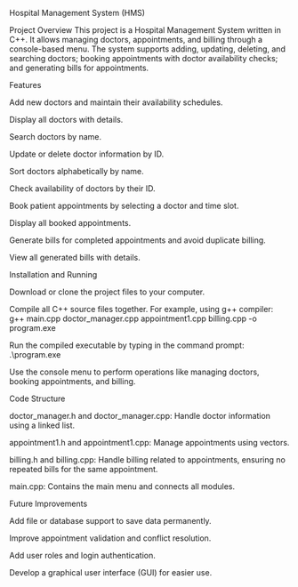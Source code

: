 Hospital Management System (HMS)

Project Overview
This project is a Hospital Management System written in C++. It allows managing doctors, appointments, and billing through a console-based menu. The system supports adding, updating, deleting, and searching doctors; booking appointments with doctor availability checks; and generating bills for appointments.

Features

Add new doctors and maintain their availability schedules.

Display all doctors with details.

Search doctors by name.

Update or delete doctor information by ID.

Sort doctors alphabetically by name.

Check availability of doctors by their ID.

Book patient appointments by selecting a doctor and time slot.

Display all booked appointments.

Generate bills for completed appointments and avoid duplicate billing.

View all generated bills with details.

Installation and Running

Download or clone the project files to your computer.

Compile all C++ source files together. For example, using g++ compiler:
g++ main.cpp doctor_manager.cpp appointment1.cpp billing.cpp -o program.exe

Run the compiled executable by typing in the command prompt:
.\program.exe

Use the console menu to perform operations like managing doctors, booking appointments, and billing.

Code Structure

doctor_manager.h and doctor_manager.cpp: Handle doctor information using a linked list.

appointment1.h and appointment1.cpp: Manage appointments using vectors.

billing.h and billing.cpp: Handle billing related to appointments, ensuring no repeated bills for the same appointment.

main.cpp: Contains the main menu and connects all modules.

Future Improvements

Add file or database support to save data permanently.

Improve appointment validation and conflict resolution.

Add user roles and login authentication.

Develop a graphical user interface (GUI) for easier use.

